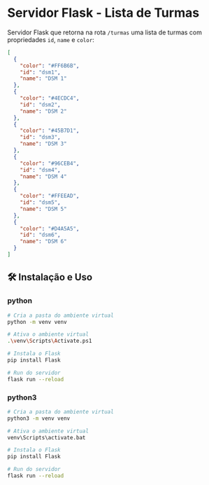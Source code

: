 # Servidor Flask - Lista de Turmas

Servidor  Flask que retorna na rota `/turmas` uma lista de turmas com propriedades `id`, `name` e `color`:
```json
[
  {
    "color": "#FF6B6B",
    "id": "dsm1",
    "name": "DSM 1"
  },
  {
    "color": "#4ECDC4",
    "id": "dsm2",
    "name": "DSM 2"
  },
  {
    "color": "#45B7D1",
    "id": "dsm3",
    "name": "DSM 3"
  },
  {
    "color": "#96CEB4",
    "id": "dsm4",
    "name": "DSM 4"
  },
  {
    "color": "#FFEEAD",
    "id": "dsm5",
    "name": "DSM 5"
  },
  {
    "color": "#D4A5A5",
    "id": "dsm6",
    "name": "DSM 6"
  }
]
```

## 🛠️ Instalação e Uso

### python
```bash
# Cria a pasta do ambiente virtual
python -m venv venv

# Ativa o ambiente virtual
.\venv\Scripts\Activate.ps1

# Instala o Flask
pip install Flask

# Run do servidor
flask run --reload
```

### python3
```bash
# Cria a pasta do ambiente virtual
python3 -m venv venv

# Ativa o ambiente virtual
venv\Scripts\activate.bat

# Instala o Flask
pip install Flask

# Run do servidor
flask run --reload
```
